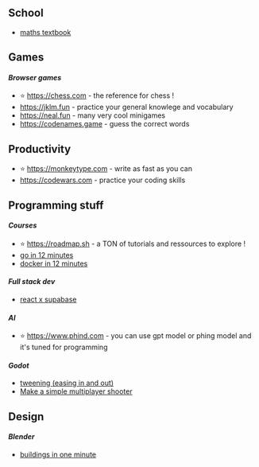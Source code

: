## School
- [maths textbook](https://www.lelivrescolaire.fr/manuels/mathematiques-specialite-terminale-2020)

## Games
#### *Browser games*
- ⭐ https://chess.com - the reference for chess !
- https://jklm.fun - practice your general knowlege and vocabulary
- https://neal.fun - many very cool minigames
- https://codenames.game - guess the correct words

## Productivity
- ⭐ https://monkeytype.com - write as fast as you can
- https://codewars.com - practice your coding skills

## Programming stuff
#### *Courses*
- ⭐ https://roadmap.sh - a TON of tutorials and ressources to explore !
- [go in 12 minutes](https://www.youtube.com/watch?v=C8LgvuEBraI)
- [docker in 12 minutes](https://www.youtube.com/watch?v=YFl2mCHdv24)

#### *Full stack dev*
- [react x supabase](https://supabase.com/docs/guides/getting-started/tutorials/with-react)
  
#### *AI*
- ⭐ https://www.phind.com - you can use gpt model or phing model and it's tuned for programming
#### *Godot*
- [tweening (easing in and out)](https://youtube.com/watch?v=NB64GQX9mrw) 
- [Make a simple multiplayer shooter](https://www.youtube.com/watch?v=n8D3vEx7NAE&list=PL8zHkxFbrMKpuDQHVr0TtVnvk1fmdiYsV)

## Design
#### *Blender*
- [buildings in one minute](https://www.youtube.com/watch?v=t_c58ryJ-Sw)
